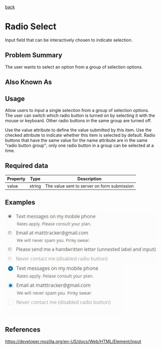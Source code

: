 [back](input-control.md)

# Radio Select

Input field that can be interactively chosen to indicate selection.

## Problem Summary

The user wants to select an option from a group of selection options. 

## Also Known As



## Usage

Allow users to input a single selection from a group of selection options. The user can switch which radio button is turned on by selecting it with the mouse or keyboard. Other radio buttons in the same group are turned off. 

Use the value attribute to define the value submitted by this item. 
Use the checked attribute to indicate whether this item is selected by default. 
Radio buttons that have the same value for the name attribute are in the same "radio button group"; only one radio button in a group can be selected at a time.

## Required data


Property | Type | Description
------------ | ------------- | -------------
value | string | The value sent to server on form submission

## Examples

![Checkbox example](img/radio-1.jpg)
![Checkbox example](img/radio-2.jpg)


## References

https://developer.mozilla.org/en-US/docs/Web/HTML/Element/input


